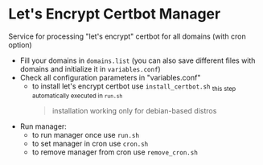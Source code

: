 # Let's Encrypt Certbot Manager
Service for processing "let's encrypt" certbot for all domains (with cron option)

- Fill your domains in ```domains.list``` (you can also save different files with domains and initialize it in ```variables.conf```)
- Check all configuration parameters in "variables.conf"
  - to install let's encrypt certbot use ```install_certbot.sh``` <sub> this step automatically executed in ```run.sh``` </sub>
    > installation working only for debian-based distros
- Run manager:
    - to run manager once use ```run.sh```
    - to set manager in cron use ```cron.sh```
    - to remove manager from cron use ```remove_cron.sh```
